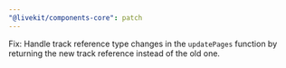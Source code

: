 ```yaml
---
"@livekit/components-core": patch
---
```


Fix: Handle track reference type changes in the `updatePages` function by returning the new track reference instead of the old one.
